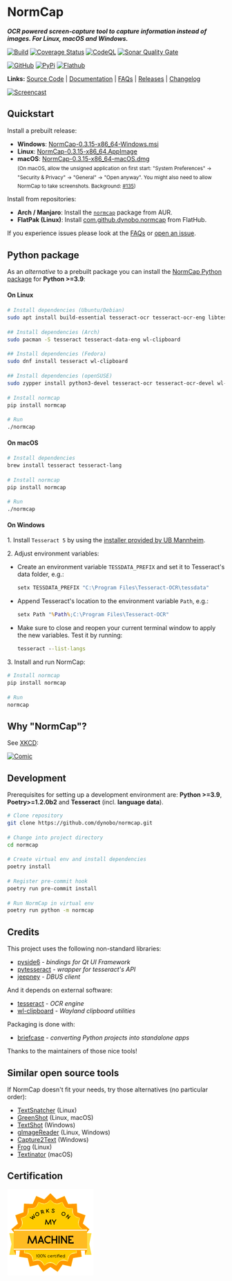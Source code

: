 <!-- markdownlint-disable MD013 MD026 MD033 -->

# NormCap

**_OCR powered screen-capture tool to capture information instead of images. For Linux,
macOS and Windows._**

[![Build](https://img.shields.io/github/actions/workflow/status/dynobo/normcap/python.yaml?branch=main)](https://github.com/dynobo/normcap/releases)
[![Coverage Status](https://img.shields.io/coverallsCoverage/github/dynobo/normcap?label=Test%20coverage&branch=main)](https://coveralls.io/github/dynobo/normcap)
[![CodeQL](https://img.shields.io/github/actions/workflow/status/dynobo/normcap/codeql-analysis.yml?branch=main&label=CodeQL)](https://github.com/dynobo/normcap/actions/workflows/codeql-analysis.yml)
[![Sonar Quality Gate](https://img.shields.io/sonar/quality_gate/dynobo_normcap?label=Sonar%20Quality%20Gate&server=https%3A%2F%2Fsonarcloud.io)](https://sonarcloud.io/project/overview?id=dynobo_normcap)

[![GitHub](https://img.shields.io/github/downloads/dynobo/normcap/total?label=Github%20downloads&color=blue)](https://github.com/dynobo/normcap/releases)
[![PyPi](https://img.shields.io/pypi/dm/normcap?label=PyPi%20downloads&color=blue)](https://pypi.org/project/normcap)
[![Flathub](https://img.shields.io/flathub/downloads/com.github.dynobo.normcap?label=Flathub%20downloads&color=blue)](https://flathub.org/apps/details/com.github.dynobo.normcap)

**Links:** [Source Code](https://github.com/dynobo/normcap) |
[Documentation](https://dynobo.github.io/normcap/) |
[FAQs](https://dynobo.github.io/normcap/#faqs) |
[Releases](https://github.com/dynobo/normcap/releases) |
[Changelog](https://github.com/dynobo/normcap/blob/main/CHANGELOG.md)

[![Screencast](https://user-images.githubusercontent.com/11071876/189767585-8bc45c18-8392-411d-84dc-cef1cb5dbc47.gif)](https://raw.githubusercontent.com/dynobo/normcap/main/assets/normcap.gif)

## Quickstart

Install a prebuilt release:

- **Windows**:
  [NormCap-0.3.15-x86_64-Windows.msi](https://github.com/dynobo/normcap/releases/download/v0.3.15/NormCap-0.3.15-x86_64-Windows.msi)
- **Linux**:
  [NormCap-0.3.15-x86_64.AppImage](https://github.com/dynobo/normcap/releases/download/v0.3.15/NormCap-0.3.15-x86_64.AppImage)
- **macOS**:
  [NormCap-0.3.15-x86_64-macOS.dmg](https://github.com/dynobo/normcap/releases/download/v0.3.15/NormCap-0.3.15-x86_64-macOS.dmg)
  \
  <sub>(On macOS, allow the unsigned application on first start: "System Preferences"
  → "Security & Privacy" → "General" → "Open anyway". You might also need to allow
  NormCap to take screenshots. Background:
  [#135](https://github.com/dynobo/normcap/issues/135))</sub>

Install from repositories:

- **Arch / Manjaro**: Install the
  [`normcap`](https://aur.archlinux.org/packages/normcap) package from AUR.
- **FlatPak (Linux)**: Install
  [com.github.dynobo.normcap](https://flathub.org/apps/details/com.github.dynobo.normcap)
  from FlatHub.

If you experience issues please look at the
[FAQs](https://dynobo.github.io/normcap/#faqs) or
[open an issue](https://github.com/dynobo/normcap/issues).

## Python package

As an _alternative_ to a prebuilt package you can install the
[NormCap Python package](https://pypi.org/project/normcap/) for **Python >=3.9**:

#### On Linux

```sh
# Install dependencies (Ubuntu/Debian)
sudo apt install build-essential tesseract-ocr tesseract-ocr-eng libtesseract-dev libleptonica-dev wl-clipboard

## Install dependencies (Arch)
sudo pacman -S tesseract tesseract-data-eng wl-clipboard

## Install dependencies (Fedora)
sudo dnf install tesseract wl-clipboard

## Install dependencies (openSUSE)
sudo zypper install python3-devel tesseract-ocr tesseract-ocr-devel wl-clipboard

# Install normcap
pip install normcap

# Run
./normcap
```

#### On macOS

```sh
# Install dependencies
brew install tesseract tesseract-lang

# Install normcap
pip install normcap

# Run
./normcap
```

#### On Windows

1\. Install `Tesseract 5` by using the
[installer provided by UB Mannheim](https://github.com/UB-Mannheim/tesseract/wiki).

2\. Adjust environment variables:

- Create an environment variable `TESSDATA_PREFIX` and set it to Tesseract's data
  folder, e.g.:

  ```cmd
  setx TESSDATA_PREFIX "C:\Program Files\Tesseract-OCR\tessdata"
  ```

- Append Tesseract's location to the environment variable `Path`, e.g.:

  ```cmd
  setx Path "%Path%;C:\Program Files\Tesseract-OCR"
  ```

- Make sure to close and reopen your current terminal window to apply the new variables.
  Test it by running:

  ```cmd
  tesseract --list-langs
  ```

3\. Install and run NormCap:

```bash
# Install normcap
pip install normcap

# Run
normcap
```

## Why "NormCap"?

See [XKCD](https://xkcd.com):

[![Comic](https://imgs.xkcd.com/comics/norm_normal_file_format.png)](https://xkcd.com/2116/)

## Development

Prerequisites for setting up a development environment are: **Python >=3.9**,
**Poetry>=1.2.0b2** and **Tesseract** (incl. **language data**).

```sh
# Clone repository
git clone https://github.com/dynobo/normcap.git

# Change into project directory
cd normcap

# Create virtual env and install dependencies
poetry install

# Register pre-commit hook
poetry run pre-commit install

# Run NormCap in virtual env
poetry run python -m normcap
```

## Credits

This project uses the following non-standard libraries:

- [pyside6](https://pypi.org/project/PySide6/) _- bindings for Qt UI Framework_
- [pytesseract](https://pypi.org/project/pytesseract/) _- wrapper for tesseract's API_
- [jeepney](https://pypi.org/project/jeepney/) _- DBUS client_

And it depends on external software:

- [tesseract](https://github.com/tesseract-ocr/tesseract) - _OCR engine_
- [wl-clipboard](https://github.com/bugaevc/wl-clipboard) - _Wayland clipboard
  utilities_

Packaging is done with:

- [briefcase](https://pypi.org/project/briefcase/) _- converting Python projects into_
  _standalone apps_

Thanks to the maintainers of those nice tools!

## Similar open source tools

If NormCap doesn't fit your needs, try those alternatives (no particular order):

- [TextSnatcher](https://github.com/RajSolai/TextSnatcher) (Linux)
- [GreenShot](https://getgreenshot.org/) (Linux, macOS)
- [TextShot](https://github.com/ianzhao05/textshot) (Windows)
- [gImageReader](https://github.com/manisandro/gImageReader) (Linux, Windows)
- [Capture2Text](https://sourceforge.net/projects/capture2text) (Windows)
- [Frog](https://github.com/TenderOwl/Frog) (Linux)
- [Textinator](https://github.com/RhetTbull/textinator) (macOS)

## Certification

![WOMM](https://raw.githubusercontent.com/dynobo/lmdiag/master/badge.png)
